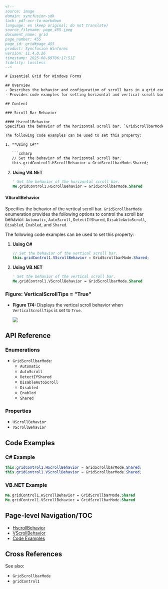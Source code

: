```html
<!-- 
source: image
domain: syncfusion-sdk
task: pdf-ocr-to-markdown
language: en (keep original; do not translate)
source_filename: page_455.jpeg
document_name: grid
page_number: 455
page_id: grid#page_455
product: Syncfusion Winforms
version: 11.4.0.26
timestamp: 2025-08-09T06:17:51Z
fidelity: lossless
-->

# Essential Grid for Windows Forms

## Overview
- Describes the behavior and configuration of scroll bars in a grid control.
- Provides code examples for setting horizontal and vertical scroll bar behavior using C# and VB.NET.

## Content

### Scroll Bar Behavior

#### HscrollBehavior
Specifies the behavior of the horizontal scroll bar. `GridScrollbarMode` enumeration provides the following options to control the scroll bar behavior: `Automatic`, `AutoScroll`, `DetectIfShared`, `DisableAutoScroll`, `Disabled`, `Enabled`, and `Shared`.

The following code examples can be used to set this property:

1. **Using C#**

   ```csharp
   // Set the behavior of the horizontal scroll bar.
   this.gridControl1.HScrollBehavior = GridScrollbarMode.Shared;
   ```

2. **Using VB.NET**

   ```vb
   ' Set the behavior of the horizontal scroll bar.
   Me.gridControl1.HScrollBehavior = GridScrollbarMode.Shared
   ```

#### VScrollBehavior
Specifies the behavior of the vertical scroll bar. `GridScrollbarMode` enumeration provides the following options to control the scroll bar behavior: `Automatic`, `AutoScroll`, `DetectIfShared`, `DisableAutoScroll`, `Disabled`, `Enabled`, and `Shared`.

The following code examples can be used to set this property:

1. **Using C#**

   ```csharp
   // Set the behavior of the vertical scroll bar.
   this.gridControl1.VScrollBehavior = GridScrollbarMode.Shared;
   ```

2. **Using VB.NET**

   ```vb
   ' Set the behavior of the vertical scroll bar.
   Me.gridControl1.VScrollBehavior = GridScrollbarMode.Shared
   ```

### Figure: VerticalScrollTips = "True"
- **Figure 174:** Displays the vertical scroll behavior when `VerticalScrollTips` is set to `True`.

   ![](https://syncfusion.comantom/sl.png)

## API Reference

### Enumerations
- `GridScrollbarMode`:
  - `Automatic`
  - `AutoScroll`
  - `DetectIfShared`
  - `DisableAutoScroll`
  - `Disabled`
  - `Enabled`
  - `Shared`

### Properties
- `HScrollBehavior`
- `VScrollBehavior`

## Code Examples

### C# Example
```csharp
this.gridControl1.HScrollBehavior = GridScrollbarMode.Shared;
this.gridControl1.VScrollBehavior = GridScrollbarMode.Shared;
```

### VB.NET Example
```vb
Me.gridControl1.HScrollBehavior = GridScrollbarMode.Shared
Me.gridControl1.VScrollBehavior = GridScrollbarMode.Shared
```

## Page-level Navigation/TOC
- [HscrollBehavior](#hscrollbehavior)
- [VScrollBehavior](#vscrollbehavior)
- [Code Examples](#code-examples)

## Cross References
See also:
- `GridScrollbarMode`
- `gridControl1`

<!-- tags: [Essential Grid, Windows Forms, ScrollBar, ScrollBarBehavior, GridScrollbarMode, C#, VB.NET, SyncfusionSDK, version:11.4.0.26] keywords: [HScrollBehavior, VScrollBehavior, GridScrollbarMode, Automatic, AutoScroll, DetectIfShared, DisableAutoScroll, Disabled, Enabled, Shared, code examples] -->
```